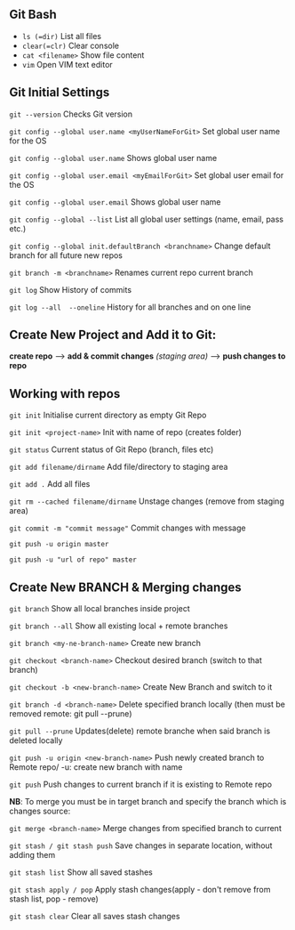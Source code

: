 
## Git Bash

- `ls (=dir)`		      List all files
- `clear(=clr)` 		    Clear console
- `cat <filename>`		Show file content
- `vim`			          Open VIM text editor

## Git Initial Settings

`git --version`						                          Checks Git version

`git config --global user.name <myUserNameForGit>`	Set global user name for the OS

`git config --global user.name`				              Shows global user name

`git config --global user.email <myEmailForGit>`	  Set global user email for the OS

`git config --global user.email`  			            Shows global user name

`git config --global --list`				                List all global user settings (name, email, pass etc.)

`git config --global init.defaultBranch <branchname>`	  Change default branch for all future new repos

`git branch -m <branchname>`				                    Renames current repo current branch

`git log`							                  Show History of commits

`git log --all  --oneline`				      History for all branches and on one line


## Create New Project and Add it to Git:

**create repo** --> **add & commit changes** *(staging area)* --> **push changes to repo**

## Working with repos

`git init`						                  Initialise current directory as empty Git Repo

`git init <project-name>`				        Init with name of repo (creates folder)

`git status`						                Current status of Git Repo (branch, files etc)


`git add filename/dirname`				      Add file/directory to staging area

`git add .`					                    Add all files

`git rm --cached filename/dirname`			Unstage changes (remove from staging area)

`git commit -m "commit message"`				Commit changes with message

`git push -u origin master`

`git push -u "url of repo" master`

## Create New BRANCH & Merging changes

`git branch`						                Show all local branches inside project

`git branch --all`					            Show all existing local + remote branches

`git branch <my-ne-branch-name>`				Create new branch

`git checkout <branch-name>`				    Checkout desired branch (switch to that branch)

`git checkout -b <new-branch-name>`			Create New Branch and switch to it

`git branch -d <branch-name>`				    Delete specified branch locally (then must be removed remote: git pull --prune)

`git pull --prune`					            Updates(delete) remote branche when said branch is deleted locally

`git push -u origin <new-branch-name>`	Push newly created branch to Remote repo/ -u: create new branch with name

`git push`						                Push changes to current branch if it is existing to Remote repo


**NB**: To merge you must be in target branch and specify the branch which is changes source:

`git merge <branch-name>`					  Merge changes from specified branch to current 

`git stash / git stash push`				Save changes in separate location, without adding them

`git stash list`						        Show all saved stashes

`git stash apply / pop`					    Apply stash changes(apply - don't remove from stash list, pop - remove)

`git stash clear`						        Clear all saves stash changes
